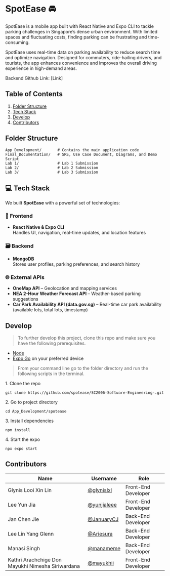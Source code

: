 # SpotEase 🚘

SpotEase is a mobile app built with React Native and Expo CLI to tackle parking challenges in Singapore’s dense urban environment. With limited spaces and fluctuating costs, finding parking can be frustrating and time-consuming.

SpotEase uses real-time data on parking availability to reduce search time and optimize navigation. Designed for commuters, ride-hailing drivers, and tourists, the app enhances convenience and improves the overall driving experience in high-demand areas.


Backend Github Link: [Link]

## Table of Contents

1. [Folder Structure](#folder-structure)
2. [Tech Stack](#tech-stack)
3. [Develop](#develop)
4. [Contributors](#contributors)

<a id='folder-structure'></a>
## Folder Structure

```
App_Development/       # Contains the main application code
Final_Documentation/   # SRS, Use Case Document, Diagrams, and Demo Script
Lab 1/                 # Lab 1 Submission
Lab 2/                 # Lab 2 Submission
Lab 3/                 # Lab 3 Submission
```

<a id='tech-stack'></a>

## 💻 Tech Stack

We built **SpotEase** with a powerful set of technologies:

### 🧱 Frontend
- **React Native & Expo CLI**  
  Handles UI, navigation, real-time updates, and location features

### 🗃️ Backend
- **MongoDB**  
  Stores user profiles, parking preferences, and search history

### 🌐 External APIs
- **OneMap API** – Geolocation and mapping services  
- **NEA 2-Hour Weather Forecast API** – Weather-based parking suggestions  
- **Car Park Availability API (data.gov.sg)** – Real-time car park availability (available lots, total lots, timestamp)

<a id='develop'></a>

## Develop

> To further develop this project, clone this repo and make sure you have the following prerequisites.

- [Node](https://nodejs.org/en/download/)
- [Expo Go](https://expo.dev/client) on your preferred device

> From your command line go to the folder directory and run the following scripts in the terminal.

1\. Clone the repo

```terminal
git clone https://github.com/spotease/SC2006-Software-Engineering-.git
```

2\. Go to project directory

```terminal
cd App_Development/spotease
```

3\. Install dependencies

```terminal
npm install
```

4\. Start the expo

```terminal
npx expo start
```

<a id='contributors'></a>

## Contributors

| Name           | Username       | Role           |
|----------------|----------------|----------------|
| Glynis Looi Xin Lin | [@glynislxl](https://github.com/glynislxl) | Front-End Developer |
| Lee Yun Jia | [@yunjialeee](https://github.com/yunjialeee) | Front-End Developer |
| Jan Chen Jie | [@JanuaryCJ](https://github.com/JanuaryCJ) | Back-End Developer |
| Lee Lin Yang Glenn | [@Ariesura](https://github.com/Ariesura) | Back-End Developer |
| Manasi Singh | [@manameme](https://github.com/manameme) | Back-End Developer |
| Kathri Arachchige Don Mayukhi Nimesha Siriwardana | [@mayukhii](https://github.com/mayukhii) | Front-End Developer |
